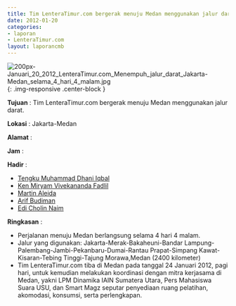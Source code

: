```yaml
---
title: Tim LenteraTimur.com bergerak menuju Medan menggunakan jalur darat.
date: 2012-01-20
categories:
- laporan
- LenteraTimur.com
layout: laporancmb
---
```



![200px-Januari_20_2012_LenteraTimur.com_Menempuh_jalur_darat_Jakarta-Medan_selama_4_hari_4_malam.jpg](/uploads/200px-Januari_20_2012_LenteraTimur.com_Menempuh_jalur_darat_Jakarta-Medan_selama_4_hari_4_malam.jpg){: .img-responsive .center-block }


**Tujuan** : Tim LenteraTimur.com bergerak menuju Medan menggunakan jalur darat.

**Lokasi** : Jakarta-Medan

**Alamat** : 

**Jam** : 

**Hadir** :  
* [Tengku Muhammad Dhani Iqbal](http://wiki.ciptamedia.org/wiki/Tengku_Muhammad_Dhani_Iqbal)
* [Ken Miryam Vivekananda Fadlil](http://wiki.ciptamedia.org/wiki/Ken_Miryam_Vivekananda_Fadlil)
* [Martin Aleida](http://wiki.ciptamedia.org/wiki/Martin_Aleida)
* [Arif Budiman](http://wiki.ciptamedia.org/wiki/Arif_Budiman)
* [Edi Cholin Naim](http://wiki.ciptamedia.org/wiki/Edi_Cholin_Naim)

**Ringkasan** : 
* Perjalanan menuju Medan berlangsung selama 4 hari 4 malam.
* Jalur yang digunakan: Jakarta-Merak-Bakaheuni-Bandar Lampung-Palembang-Jambi-Pekanbaru-Dumai-Rantau Prapat-Simpang Kawat-Kisaran-Tebing Tinggi-Tajung Morawa,Medan (2400 kilometer)
* Tim LenteraTimur.com tiba di Medan pada tanggal 24 Januari 2012, pagi hari, untuk kemudian melakukan koordinasi dengan mitra kerjasama di Medan, yakni LPM Dinamika IAIN Sumatera Utara, Pers Mahasiswa Suara USU, dan Smart Magz seputar penyediaan ruang pelatihan, akomodasi, konsumsi, serta perlengkapan.
